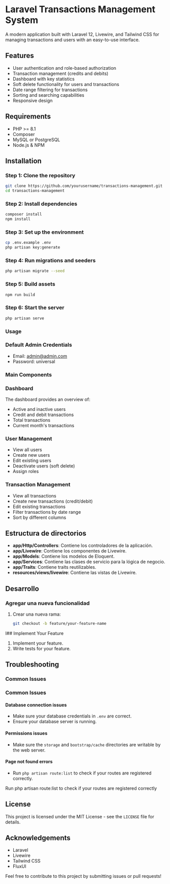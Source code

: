 # Laravel Transactions Management System

A modern application built with Laravel 12, Livewire, and Tailwind CSS for managing transactions and users with an easy-to-use interface.

## Features

- User authentication and role-based authorization
- Transaction management (credits and debits)
- Dashboard with key statistics
- Soft delete functionality for users and transactions
- Date range filtering for transactions
- Sorting and searching capabilities
- Responsive design

## Requirements

- PHP >= 8.1
- Composer
- MySQL or PostgreSQL
- Node.js & NPM

## Installation

### Step 1: Clone the repository

```bash
git clone https://github.com/yourusername/transactions-management.git
cd transactions-management
```
### Step 2: Install dependencies

```bash
composer install
npm install
```
### Step 3: Set up the environment

```bash
cp .env.example .env
php artisan key:generate
```
### Step 4: Run migrations and seeders
```bash
php artisan migrate --seed
```
### Step 5: Build assets

```bash
npm run build
```
### Step 6: Start the server

```bash
php artisan serve
```
### Usage
### Default Admin Credentials
- Email: admin@admin.com
- Password: universal

### Main Components

### Dashboard
The dashboard provides an overview of:

- Active and inactive users
- Credit and debit transactions
- Total transactions
- Current month's transactions

### User Management

- View all users
- Create new users
- Edit existing users
- Deactivate users (soft delete)
- Assign roles

### Transaction Management

- View all transactions
- Create new transactions (credit/debit)
- Edit existing transactions
- Filter transactions by date range
- Sort by different columns

## Estructura de directorios

- **app/Http/Controllers**: Contiene los controladores de la aplicación.
- **app/Livewire**: Contiene los componentes de Livewire.
- **app/Models**: Contiene los modelos de Eloquent.
- **app/Services**: Contiene las clases de servicio para la lógica de negocio.
- **app/Traits**: Contiene traits reutilizables.
- **resources/views/livewire**: Contiene las vistas de Livewire.

## Desarrollo

### Agregar una nueva funcionalidad

1. Crear una nueva rama:

   ```bash
   git checkout -b feature/your-feature-name
    ```

I## Implement Your Feature

1. Implement your feature.
2. Write tests for your feature.

## Troubleshooting
### Common Issues

### Common Issues

#### Database connection issues

- Make sure your database credentials in `.env` are correct.
- Ensure your database server is running.

#### Permissions issues

- Make sure the `storage` and `bootstrap/cache` directories are writable by the web server.

#### Page not found errors

- Run `php artisan route:list` to check if your routes are registered correctly.

Run php artisan route:list to check if your routes are registered correctly


## License

This project is licensed under the MIT License - see the `LICENSE` file for details.

## Acknowledgements

- Laravel
- Livewire
- Tailwind CSS
- FluxUI

Feel free to contribute to this project by submitting issues or pull requests!
